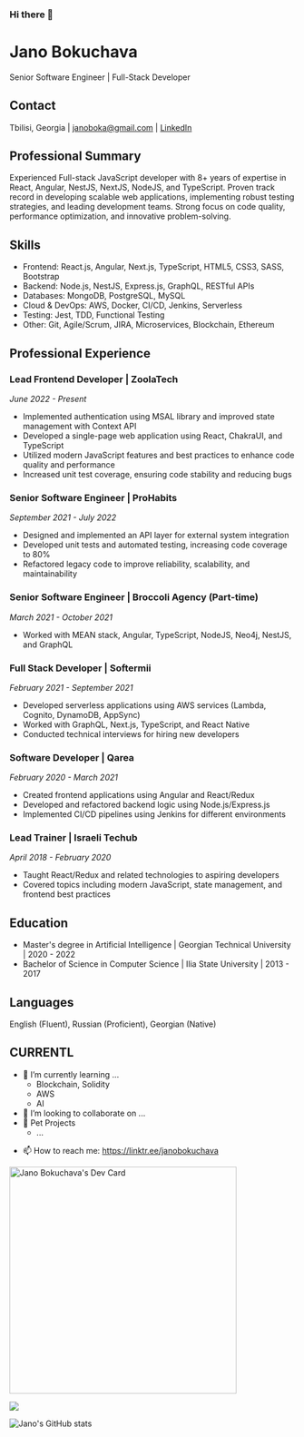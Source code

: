 ### Hi there 👋

# Jano Bokuchava
Senior Software Engineer | Full-Stack Developer

## Contact
Tbilisi, Georgia | janoboka@gmail.com | [LinkedIn](https://www.linkedin.com/in/jano-bokuchava-91591310a/)

## Professional Summary
Experienced Full-stack JavaScript developer with 8+ years of expertise in React, Angular, NestJS, NextJS, NodeJS, and TypeScript. Proven track record in developing scalable web applications, implementing robust testing strategies, and leading development teams. Strong focus on code quality, performance optimization, and innovative problem-solving.

## Skills
- Frontend: React.js, Angular, Next.js, TypeScript, HTML5, CSS3, SASS, Bootstrap
- Backend: Node.js, NestJS, Express.js, GraphQL, RESTful APIs
- Databases: MongoDB, PostgreSQL, MySQL
- Cloud & DevOps: AWS, Docker, CI/CD, Jenkins, Serverless
- Testing: Jest, TDD, Functional Testing
- Other: Git, Agile/Scrum, JIRA, Microservices, Blockchain, Ethereum

## Professional Experience

### Lead Frontend Developer | ZoolaTech
*June 2022 - Present*
- Implemented authentication using MSAL library and improved state management with Context API
- Developed a single-page web application using React, ChakraUI, and TypeScript
- Utilized modern JavaScript features and best practices to enhance code quality and performance
- Increased unit test coverage, ensuring code stability and reducing bugs

### Senior Software Engineer | ProHabits
*September 2021 - July 2022*
- Designed and implemented an API layer for external system integration
- Developed unit tests and automated testing, increasing code coverage to 80%
- Refactored legacy code to improve reliability, scalability, and maintainability

### Senior Software Engineer | Broccoli Agency (Part-time)
*March 2021 - October 2021*
- Worked with MEAN stack, Angular, TypeScript, NodeJS, Neo4j, NestJS, and GraphQL

### Full Stack Developer | Softermii
*February 2021 - September 2021*
- Developed serverless applications using AWS services (Lambda, Cognito, DynamoDB, AppSync)
- Worked with GraphQL, Next.js, TypeScript, and React Native
- Conducted technical interviews for hiring new developers

### Software Developer | Qarea
*February 2020 - March 2021*
- Created frontend applications using Angular and React/Redux
- Developed and refactored backend logic using Node.js/Express.js
- Implemented CI/CD pipelines using Jenkins for different environments

### Lead Trainer | Israeli Techub
*April 2018 - February 2020*
- Taught React/Redux and related technologies to aspiring developers
- Covered topics including modern JavaScript, state management, and frontend best practices

## Education
- Master's degree in Artificial Intelligence | Georgian Technical University | 2020 - 2022
- Bachelor of Science in Computer Science | Ilia State University | 2013 - 2017

## Languages
English (Fluent), Russian (Proficient), Georgian (Native)



## CURRENTL 

- 🌱 I’m currently learning ...
  - Blockchain, Solidity
  - AWS
  - AI
- 👯 I’m looking to collaborate on ...
- 🐶 Pet Projects
  - ...
<!-- - 🤔 I’m looking for help with ... -->
<!--- - 💬 Ask me about ... -->
- 📫 How to reach me: https://linktr.ee/janobokuchava
<!-- - 😄 Pronouns: ... -->

<!-- - ⚡ Fun fact: ... -->

<a href="https://app.daily.dev/jboku8"><img src="https://api.daily.dev/devcards/1b5f42d71dd74ab4b89ddc6c7527564c.png?r=u0y" width="400" alt="Jano Bokuchava's Dev Card"/></a>

![](https://www.codewars.com/users/JBoku8/badges/large)
<!-- [![Contact me on Codementor](https://www.codementor.io/m-badges/janobokuchava/im-a-cm-b.svg)](https://www.codementor.io/@janobokuchava?refer=badge) -->
![Jano's GitHub stats](https://github-readme-stats.vercel.app/api?username=jboku8&show_icons=true&theme=nightowl&count_private=true)
<!--[![Top Langs](https://github-readme-stats.vercel.app/api/top-langs/?username=jboku8&theme=nightowl)] -->
